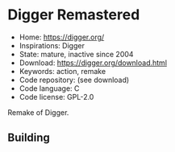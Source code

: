 # Digger Remastered

- Home: https://digger.org/
- Inspirations: Digger
- State: mature, inactive since 2004
- Download: https://digger.org/download.html
- Keywords: action, remake
- Code repository: (see download)
- Code language: C
- Code license: GPL-2.0

Remake of Digger.

## Building
